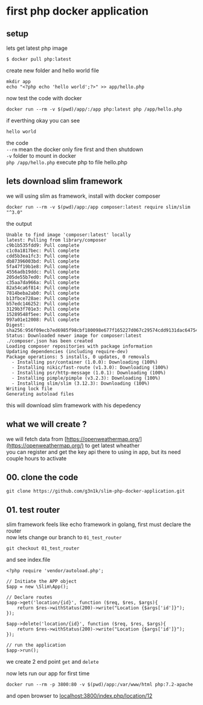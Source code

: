 # first php docker application

## setup
lets get latest php image 
````
$ docker pull php:latest
````
create new folder and hello world file
````
mkdir app
echo "<?php echo 'hello world';?>" >> app/hello.php
````
now test the code with docker
````
docker run --rm -v $(pwd)/app/:/app php:latest php /app/hello.php
````
if everthing okay you can see
````
hello world
````
the code  
 `--rm` mean the docker only fire first and then shutdown  
 `-v` folder to mount in docker  
 `php /app/hello.php` execute php to file hello.php  

## lets download slim framework
we will using slim as framework, install with docker composer
````
docker run --rm -v $(pwd)/app:/app composer:latest require slim/slim "^3.0"
````
the output
````
Unable to find image 'composer:latest' locally
latest: Pulling from library/composer
c9b1b535fdd9: Pull complete 
c1c0a1817bec: Pull complete 
cdd5b3ea1fc3: Pull complete 
db87396003bd: Pull complete 
5fa47f19b1e8: Pull complete 
4556adb19ddc: Pull complete 
205de55b7ed0: Pull complete 
c35aa7da966a: Pull complete 
82a54ca6f814: Pull complete 
7814beba2ab0: Pull complete 
b13fbce728ae: Pull complete 
b57edc146252: Pull complete 
3129b3f701e3: Pull complete 
15289548f5ee: Pull complete 
997a01e12008: Pull complete 
Digest: sha256:956f09ecb7ed6985f98cbf180098e677f165227d067c29574cdd9131dac64754
Status: Downloaded newer image for composer:latest
./composer.json has been created
Loading composer repositories with package information
Updating dependencies (including require-dev)
Package operations: 5 installs, 0 updates, 0 removals
  - Installing psr/container (1.0.0): Downloading (100%)         
  - Installing nikic/fast-route (v1.3.0): Downloading (100%)         
  - Installing psr/http-message (1.0.1): Downloading (100%)         
  - Installing pimple/pimple (v3.2.3): Downloading (100%)         
  - Installing slim/slim (3.12.3): Downloading (100%)         
Writing lock file
Generating autoload files
````
this will download slim framework with his depedency

## what we will create ?

we will fetch data from [https://openweathermap.org/](https://openweathermap.org/) to get latest wheather  
you can register and get the key api there to using in app, but its need couple hours to activate  

## 00. clone the code
````
git clone https://github.com/g3n1k/slim-php-docker-application.git
````

## 01. test router
slim framework feels like echo framework in golang, first must declare the router  
now lets change our branch to `01_test_router`
````
git checkout 01_test_router
````
and see index.file

````
<?php require 'vendor/autoload.php';

// Initiate the APP object
$app = new \Slim\App();

// Declare routes
$app->get('location/{id}', function ($req, $res, $args){
    return $res->withStatus(200)->write("Location {$args['id']}");
});

$app->delete('location/{id}', function ($req, $res, $args){
    return $res->withStatus(200)->write("Location {$args['id']}");
});

// run the application
$app->run();
````

we create 2 end point `get` and `delete`  

now lets run our app for first time
````
docker run --rm -p 3800:80 -v $(pwd)/app:/var/www/html php:7.2-apache
````

and open browser to [localhost:3800/index.php/location/12](localhost:3800/index.php/location/12)
